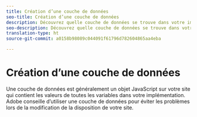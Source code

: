 ```yaml
---
title: Création d’une couche de données
seo-title: Création d’une couche de données
description: Découvrez quelle couche de données se trouve dans votre implémentation Analytics et comment elle peut être utilisée pour mapper des variables dans Adobe Analytics.
seo-description: Découvrez quelle couche de données se trouve dans votre implémentation Analytics et comment elle peut être utilisée pour mapper des variables dans Adobe Analytics.
translation-type: ht
source-git-commit: a0158b98089c044091f61796d782604865aa4eba

---
```



# Création d’une couche de données

Une couche de données est généralement un objet JavaScript sur votre site qui contient les valeurs de toutes les variables dans votre implémentation. Adobe conseille d’utiliser une couche de données pour éviter les problèmes lors de la modification de la disposition de votre site.